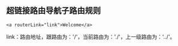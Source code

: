 ## 超链接路由导航子路由规则

```
<a routerLink="link">Welcome</a>
```

link：路由地址，跟路由为：'/'，当前路由为：'./'，上一级路由为：'../'。
